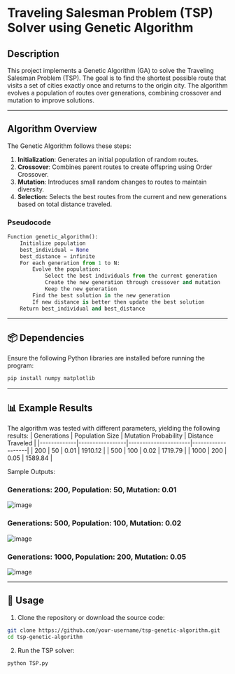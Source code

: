 # Traveling Salesman Problem (TSP) Solver using Genetic Algorithm

## Description  
This project implements a Genetic Algorithm (GA) to solve the Traveling Salesman Problem (TSP). The goal is to find the shortest possible route that visits a set of cities exactly once and returns to the origin city. The algorithm evolves a population of routes over generations, combining crossover and mutation to improve solutions.

---

## Algorithm Overview  
The Genetic Algorithm follows these steps:  

1. **Initialization**: Generates an initial population of random routes.  
2. **Crossover**: Combines parent routes to create offspring using Order Crossover.  
3. **Mutation**: Introduces small random changes to routes to maintain diversity.  
4. **Selection**: Selects the best routes from the current and new generations based on total distance traveled.  

### Pseudocode  
```python  
Function genetic_algorithm():  
    Initialize population  
    best_individual = None  
    best_distance = infinite  
    For each generation from 1 to N:  
        Evolve the population:  
            Select the best individuals from the current generation  
            Create the new generation through crossover and mutation  
            Keep the new generation  
        Find the best solution in the new generation  
        If new distance is better then update the best solution  
    Return best_individual and best_distance

```

---

## 📦 Dependencies
Ensure the following Python libraries are installed before running the program:
```bash
pip install numpy matplotlib
```

---

## 📊 Example Results
The algorithm was tested with different parameters, yielding the following results:
| Generations | Population Size | Mutation Probability | Distance Traveled |
|-------------|-----------------|----------------------|-------------------|
| 200         |	50              | 0.01                 | 1910.12           |
| 500	      | 100	            | 0.02                 | 1719.79           |
| 1000        |	200	            | 0.05                 | 1589.84           |

Sample Outputs:
### Generations: 200, Population: 50, Mutation: 0.01
![image](https://github.com/user-attachments/assets/46b27cda-77b0-4fc2-a8b5-6ddf6dd3f148=250x200)

### Generations: 500, Population: 100, Mutation: 0.02
![image](https://github.com/user-attachments/assets/639a1cad-e08a-4f92-ad47-4255d1b5c677=250x200)

### Generations: 1000, Population: 200, Mutation: 0.05
![image](https://github.com/user-attachments/assets/85196ea9-db8d-4385-9d94-19be2a696dfa=250x200)

---

## 🚀 Usage
1. Clone the repository or download the source code:
```bash
git clone https://github.com/your-username/tsp-genetic-algorithm.git  
cd tsp-genetic-algorithm
```
2. Run the TSP solver:
```bash
python TSP.py
```
